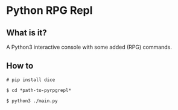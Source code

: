 # Python RPG Repl

## What is it?

A Python3 interactive console with some added (RPG) commands.

## How to

`# pip install dice`

`$ cd *path-to-pyrpgrepl*`

`$ python3 ./main.py`
